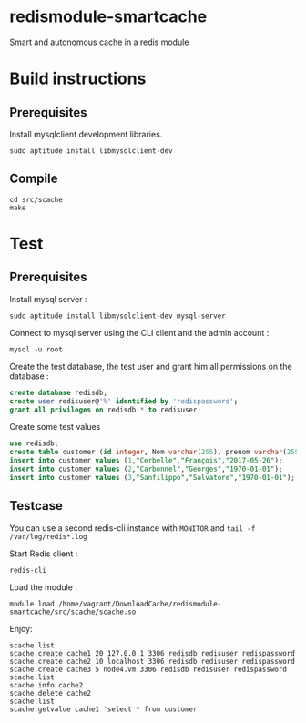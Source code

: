 # redismodule-smartcache
Smart and autonomous cache in a redis module

# Build instructions

## Prerequisites

Install mysqlclient development libraries.

```
sudo aptitude install libmysqlclient-dev
```

## Compile

```
cd src/scache
make
```

# Test

## Prerequisites

Install mysql server :

```
sudo aptitude install libmysqlclient-dev mysql-server
```

Connect to mysql server using the CLI client and the admin account :

```
mysql -u root
```

Create the test database, the test user and grant him all permissions on the database :

``` sql
create database redisdb;
create user redisuser@'%' identified by 'redispassword';
grant all privileges on redisdb.* to redisuser;
```

Create some test values

``` sql
use redisdb;
create table customer (id integer, Nom varchar(255), prenom varchar(255), `date de naissance` datetime);
insert into customer values (1,"Cerbelle","François","2017-05-26");
insert into customer values (2,"Carbonnel","Georges","1970-01-01");
insert into customer values (3,"Sanfilippo","Salvatore","1970-01-01");
```

## Testcase

You can use a second redis-cli instance with `MONITOR` and `tail -f /var/log/redis*.log`

Start Redis client :

```
redis-cli
```

Load the module :

```
module load /home/vagrant/DownloadCache/redismodule-smartcache/src/scache/scache.so
```

Enjoy:

```
scache.list
scache.create cache1 20 127.0.0.1 3306 redisdb redisuser redispassword
scache.create cache2 10 localhost 3306 redisdb redisuser redispassword
scache.create cache3 5 node4.vm 3306 redisdb redisuser redispassword
scache.list
scache.info cache2
scache.delete cache2
scache.list
scache.getvalue cache1 'select * from customer'
```
